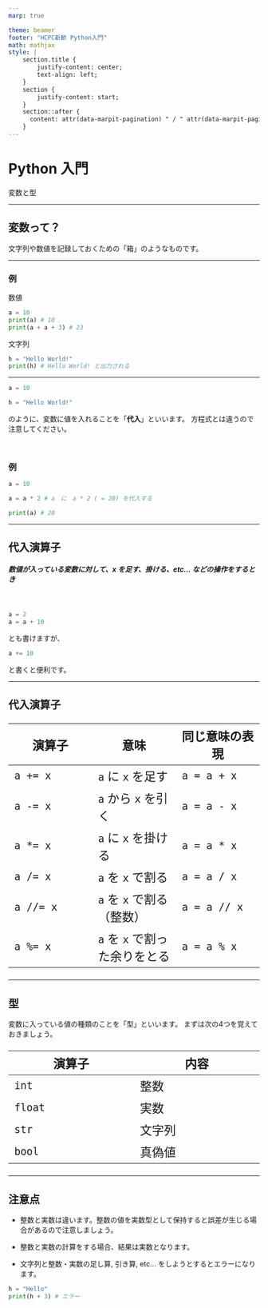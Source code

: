 ```yaml
---
marp: true

theme: beamer
footer: "HCPC新歓 Python入門"
math: mathjax
style: |
    section.title {
        justify-content: center;
        text-align: left;
    }
    section {
        justify-content: start;
    }
    section::after {
      content: attr(data-marpit-pagination) " / " attr(data-marpit-pagination-total);
    }
---
```

<!-- _class: title -->
# Python 入門
変数と型

---
<!-- paginate: true -->
## 変数って？
文字列や数値を記録しておくための「箱」のようなものです。


---
### 例
数値
```py
a = 10
print(a) # 10
print(a + a + 3) # 23
```

文字列
```py
h = "Hello World!"
print(h) # Hello World! と出力される
```

---
```py
a = 10
```
```py
h = "Hello World!"
```
のように、変数に値を入れることを「**代入**」といいます。
方程式とは違うので注意してください。

<br>

### 例
```py
a = 10

a = a * 2 # a　に　a * 2 ( = 20) を代入する

print(a) # 20
```

---

## 代入演算子

##### 数値が入っている変数に対して、$x$ を足す、掛ける、etc... などの操作をするとき

<br>

```py
a = 2
a = a + 10
```

とも書けますが、

```py
a += 10
```

と書くと便利です。


---

## 代入演算子

<style scoped>
  table { table-layout: fixed; width: 100%; display:table; font-size: 24px; }
</style>
| 演算子 | 意味 | 同じ意味の表現 |
| ---- | ---- | ---- |
| `a += x` | `a` に `x` を足す | `a = a + x` |
| `a -= x` | `a` から `x` を引く | `a = a - x` |
| `a *= x` | `a` に `x` を掛ける | `a = a * x` |
| `a /= x` | `a` を `x` で割る | `a = a / x` |
| `a //= x` | `a` を `x` で割る（整数） | `a = a // x` |
| `a %= x` | `a` を `x` で割った余りをとる | `a = a % x` |


---
## 型
変数に入っている値の種類のことを「型」といいます。
まずは次の4つを覚えておきましょう。

| 演算子 | 内容 |
| ---- | ---- |
| `int` | 整数 |
| `float` | 実数 |
| `str` | 文字列 |
| `bool` | 真偽値 |

---

## 注意点
- 整数と実数は違います。整数の値を実数型として保持すると誤差が生じる場合があるので注意しましょう。

- 整数と実数の計算をする場合、結果は実数となります。

- 文字列と整数・実数の足し算, 引き算, etc... をしようとするとエラーになります。

```py
h = "Hello"
print(h + 3) # エラー
```